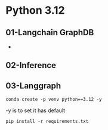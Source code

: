 # Python 3.12

## 01-Langchain GraphDB
* 

## 02-Inference

## 03-Langgraph

```
conda create -p venv python==3.12 -y
```

-y is to set it has default

```
pip install -r requirements.txt
```
